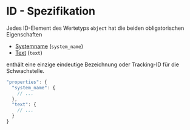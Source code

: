 # ID - Spezifikation

Jedes ID-Element des Wertetyps `object` hat die beiden obligatorischen Eigenschaften

* [Systemname](vulnerabilities/vulnerability/ids/id/system_name-spec.de.md) (`system_name`)
* [Text](vulnerabilities/vulnerability/ids/id/text-spec.de.md) (`text`)

enthält eine einzige eindeutige Bezeichnung oder Tracking-ID für die Schwachstelle.

```javascript
"properties": {
  "system_name": {
    // ...
  },
  "text": {
    // ...
  }
}
```
